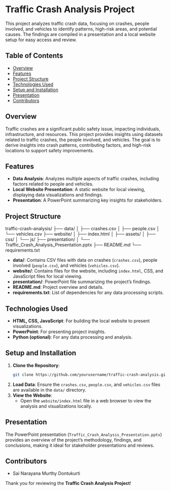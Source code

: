 # Traffic Crash Analysis Project

This project analyzes traffic crash data, focusing on crashes, people involved, and vehicles to identify patterns, high-risk areas, and potential causes. The findings are compiled in a presentation and a local website setup for easy access and review.

## Table of Contents
- [Overview](#overview)
- [Features](#features)
- [Project Structure](#project-structure)
- [Technologies Used](#technologies-used)
- [Setup and Installation](#setup-and-installation)
- [Presentation](#presentation)
- [Contributors](#contributors)

## Overview
Traffic crashes are a significant public safety issue, impacting individuals, infrastructure, and resources. This project provides insights using datasets related to traffic crashes, the people involved, and vehicles. The goal is to derive insights into crash patterns, contributing factors, and high-risk locations to support safety improvements.

## Features
- **Data Analysis**: Analyzes multiple aspects of traffic crashes, including factors related to people and vehicles.
- **Local Website Presentation**: A static website for local viewing, displaying data visualizations and findings.
- **Presentation**: A PowerPoint summarizing key insights for stakeholders.

## Project Structure
traffic-crash-analysis/ ├── data/ │ ├── crashes.csv │ ├── people.csv │ └── vehicles.csv ├── website/ │ ├── index.html │ ├── assets/ │ ├── css/ │ └── js/ ├── presentation/ │ └── Traffic_Crash_Analysis_Presentation.pptx ├── README.md └── requirements.txt


- **data/**: Contains CSV files with data on crashes (`crashes.csv`), people involved (`people.csv`), and vehicles (`vehicles.csv`).
- **website/**: Contains files for the website, including `index.html`, CSS, and JavaScript files for local viewing.
- **presentation/**: PowerPoint file summarizing the project’s findings.
- **README.md**: Project overview and details.
- **requirements.txt**: List of dependencies for any data processing scripts.

## Technologies Used
- **HTML, CSS, JavaScript**: For building the local website to present visualizations.
- **PowerPoint**: For presenting project insights.
- **Python (optional)**: For any data processing and analysis.

## Setup and Installation
1. **Clone the Repository**:
    ```bash
    git clone https://github.com/yourusername/traffic-crash-analysis.git
    ```
2. **Load Data**: Ensure the `crashes.csv`, `people.csv`, and `vehicles.csv` files are available in the `data/` directory.
3. **View the Website**:
   - Open the `website/index.html` file in a web browser to view the analysis and visualizations locally.

## Presentation
The PowerPoint presentation (`Traffic_Crash_Analysis_Presentation.pptx`) provides an overview of the project’s methodology, findings, and conclusions, making it ideal for stakeholder presentations and reviews.

## Contributors
- Sai Narayana Murthy Dontukurti

Thank you for reviewing the **Traffic Crash Analysis Project**!
